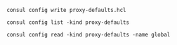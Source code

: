 
`consul config write proxy-defaults.hcl`

`consul config list -kind proxy-defaults`

`consul config read -kind proxy-defaults -name global`